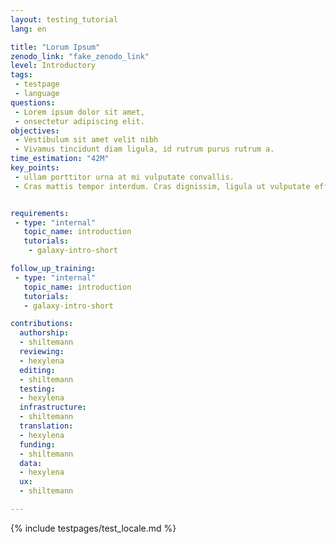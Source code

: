 ```yaml
---
layout: testing_tutorial
lang: en

title: "Lorum Ipsum"
zenodo_link: "fake_zenodo_link"
level: Introductory
tags:
 - testpage
 - language
questions:
 - Lorem ipsum dolor sit amet,
 - onsectetur adipiscing elit.
objectives:
 - Vestibulum sit amet velit nibh
 - Vivamus tincidunt diam ligula, id rutrum purus rutrum a.
time_estimation: "42M"
key_points:
 - ullam porttitor urna at mi vulputate convallis.
 - Cras mattis tempor interdum. Cras dignissim, ligula ut vulputate efficitur, lacus metus congue urn


requirements:
 - type: "internal"
   topic_name: introduction
   tutorials:
    - galaxy-intro-short

follow_up_training:
 - type: "internal"
   topic_name: introduction
   tutorials:
   - galaxy-intro-short

contributions:
  authorship:
  - shiltemann
  reviewing:
  - hexylena
  editing:
  - shiltemann
  testing:
  - hexylena
  infrastructure:
  - shiltemann
  translation:
  - hexylena
  funding:
  - shiltemann
  data:
  - hexylena
  ux:
  - shiltemann

---
```



{% include testpages/test_locale.md %}

